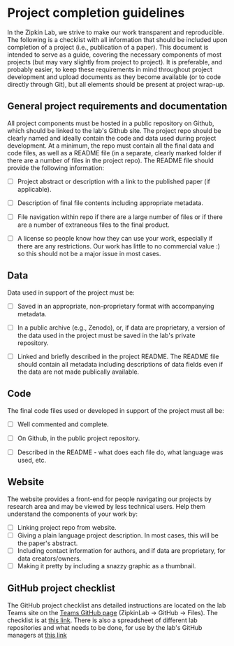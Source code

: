 
# Project completion guidelines

In the Zipkin Lab, we strive to make our work transparent and reproducible. The following is a checklist with all information that should be included upon completion of a project (i.e., publication of a paper). This document is intended to serve as a guide, covering the necessary components of most projects (but may vary slightly from project to project). It is preferable, and probably easier, to keep these requirements in mind throughout project development and upload documents as they become available (or to code directly through Git), but all elements should be present at project wrap-up. 



## General project requirements and documentation
All project components must be hosted in a public repository on Github, which should be linked to the lab's Github site. The project repo should be clearly named and ideally contain the code and data used during project development. At a minimum, the repo must contain all the final data and code files, as well as a README file (in a separate, clearly marked folder if there are a number of files in the project repo). The README file should provide the following information:
- [ ] Project abstract or description with a link to the published paper (if applicable).
- [ ] Description of final file contents including appropriate metadata.
- [ ] File navigation within repo if there are a large number of files or if there are a number of extraneous files to the final product. 
- [ ] A license so people know how they can use your work, especially if there are any restrictions. Our work has little to no commercial value :) so this should not be a major issue in most cases.



## Data
Data used in support of the project must be:
- [ ] Saved in an appropriate, non-proprietary format with accompanying metadata.
- [ ] In a public archive (e.g., Zenodo), or, if data are proprietary, a version of the data used in the project must be saved in the lab's private repository.
- [ ] Linked and briefly described in the project README. The README file should contain all metadata including descriptions of data fields even if the data are not made publically available. 



## Code
The final code files used or developed in support of the project must all be:
- [ ] Well commented and complete.
- [ ] On Github, in the public project repository.
- [ ] Described in the README - what does each file do, what language was used, etc.



## Website
The website provides a front-end for people navigating our projects by research area and may be viewed by less technical users. Help them understand the components of your work by:
- [ ] Linking project repo from website.
- [ ] Giving a plain language project description. In most cases, this will be the paper's abstract.
- [ ] Including contact information for authors, and if data are proprietary, for data creators/owners.
- [ ] Making it pretty by including a snazzy graphic as a thumbnail.

## GitHub project checklist
The GitHub project checklist ans detailed instructions are located on the lab Teams site on the [Teams GitHub page](https://teams.microsoft.com/l/channel/19%3A15762ca26189456f989a45136b141e94%40thread.tacv2/GitHub?groupId=a1e331a0-3ad7-4671-a13e-3629dea6fd3b&tenantId=22177130-642f-41d9-9211-74237ad5687d) (ZipkinLab -> GitHub -> Files). The checklist is at [this link](https://michiganstate.sharepoint.com/:w:/r/sites/STUOT-ResearchGroup/Shared%20Documents/GitHub/Github%20Project%20Checklist.docx?d=w2c29be3eda324515bb264af68f3b242f&csf=1&web=1&e=okdI3w). There is also a spreadsheet of different lab repositories and what needs to be done, for use by the lab's GitHub managers at [this link](https://michiganstate.sharepoint.com/:x:/r/sites/STUOT-ResearchGroup/Shared%20Documents/GitHub/GithubProjects.xlsx?d=w6e21ffea9efe45ce993b24157dfe59be&csf=1&web=1&e=8rDe1n) 
